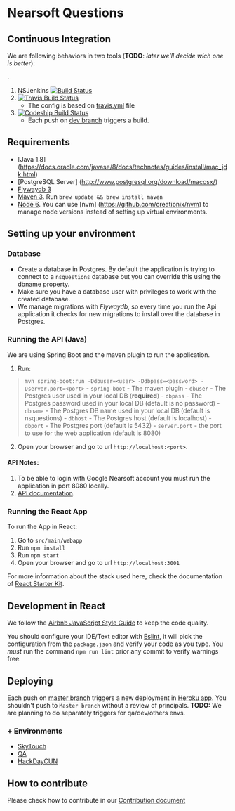 # Nearsoft Questions

## Continuous Integration

We are following behaviors in two tools (**TODO**: _later we'll decide wich one is better_):

.
1. NSJenkins [![Build Status](http://52.38.39.250/jenkins/job/questions-dev/1/badge/icon)](http://52.38.39.250/jenkins/job/questions-dev/1/)
2. [![Travis Build Status](https://travis-ci.org/Nearsoft/questions.svg?branch=dev)](https://travis-ci.org/Nearsoft/questions)
    - The config is based on [travis.yml](https://github.com/Nearsoft/questions/blob/dev/.travis.yml) file
2. [![Codeship Build Status](https://codeship.com/projects/fe46cd40-f9e0-0133-27dd-124ad23604b3/status?branch=dev)](https://codeship.com/projects/151404)
    - Each push on [dev branch](https://github.com/Nearsoft/questions/tree/dev) triggers a build.

## Requirements

- [Java 1.8] (https://docs.oracle.com/javase/8/docs/technotes/guides/install/mac_jdk.html)
- [PostgreSQL Server] (http://www.postgresql.org/download/macosx/)
- [Flywaydb 3](https://flywaydb.org/)
- [Maven 3](http://maven.apache.org/ref/3.3.3/). Run `brew update && brew install maven`
- [Node 6](https://nodejs.org/en/). You can use [nvm] (https://github.com/creationix/nvm) to manage node versions instead of setting up virtual environments.

## Setting up your environment

### Database
- Create a database in Postgres. By default the application is trying to connect to a `nsquestions` database but you can override this using the dbname property.
- Make sure you have a database user with privileges to work with the created database.
- We manage migrations with _Flywaydb_, so every time you run the Api application it checks for new migrations to install over the database in Postgres.

### Running the API (Java)

We are using Spring Boot and the maven plugin to run the application.

1. Run:
> ``mvn spring-boot:run -Ddbuser=<user> -Ddbpass=<password> -Dserver.port=<port>``
    - `spring-boot` - The maven plugin
    - `dbuser` - The Postgres user used in your local DB (**required**)
    - `dbpass` - The Postgres password used in your local DB (default is no password)
    - `dbname` - The Postgres DB name used in your local DB (default is nsquestions)
    - `dbhost` - The Postgres host (default is localhost)
    - `dbport` - The Postgres port (default is 5432)
    - `server.port` - the port to use for the web application (default is 8080)
2. Open your browser and go to url `http://localhost:<port>`.

#### API Notes:
1. To be able to login with Google Nearsoft account you must run the application in port 8080 locally.
2. [API documentation](https://github.com/Nearsoft/questions/blob/dev/API.md).

### Running the React App

To run the App in React:

1. Go to `src/main/webapp`
2. Run `npm install`
3. Run `npm start`
4. Open your browser and go to url `http://localhost:3001`

For more information about the stack used here, check the documentation of [React Starter Kit](https://github.com/kriasoft/react-starter-kit).

## Development in React

We follow the [Airbnb JavaScript Style Guide](https://github.com/airbnb/javascript) to keep the code quality.

You should configure your IDE/Text editor with [Eslint](http://eslint.org/), it will pick the configuration from the `package.json` and verify your code as you type.
You *must* run the command `npm run lint` prior any commit to verify warnings free.

## Deploying

Each push on [master branch](https://github.com/Nearsoft/questions/tree/master) triggers a new deployment in [Heroku app](http://nsquestions.herokuapp.com).
You shouldn't push to `Master branch` without a review of principals.
**TODO:** We are planning to do separately triggers for qa/dev/others envs.

### + Environments
+ [SkyTouch](https://skquestions.herokuapp.com/)
+ [QA](https://qa.herokuapp.com)
+ [HackDayCUN](https://questionshd.herokuapp.com/)

## How to contribute

Please check how to contribute in our [Contribution document](https://github.com/Nearsoft/questions/blob/master/CONTRIBUTING.md)

